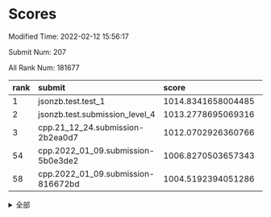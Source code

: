 # Scores

Modified Time: 2022-02-12 15:56:17

Submit Num: 207

All Rank Num: 181677

| rank |               submit               |       score        |       sigma        | pk_num |
| :--- | :--------------------------------- | :----------------- | :----------------- | :----- |
| 1    | jsonzb.test.test_1                 | 1014.8341658004485 | 0.8387608354872503 | 3506   |
| 2    | jsonzb.test.submission_level_4     | 1013.2778695069316 | 0.7983540078041756 | 3511   |
| 3    | cpp.21_12_24.submission-2b2ea0d7   | 1012.0702926360766 | 0.7779935985819837 | 3509   |
| 54   | cpp.2022_01_09.submission-5b0e3de2 | 1006.8270503657343 | 0.7195850478434315 | 3511   |
| 58   | cpp.2022_01_09.submission-816672bd | 1004.5192394051286 | 0.7187042983687927 | 3509   |


<details>
<summary>全部</summary>

| rank |                 submit                 |       score        |       sigma        | pk_num |
| :--- | :------------------------------------- | :----------------- | :----------------- | :----- |
| 1    | jsonzb.test.test_1                     | 1014.8341658004485 | 0.8387608354872503 | 3506   |
| 2    | jsonzb.test.submission_level_4         | 1013.2778695069316 | 0.7983540078041756 | 3511   |
| 3    | cpp.21_12_24.submission-2b2ea0d7       | 1012.0702926360766 | 0.7779935985819837 | 3509   |
| 4    | gobigger.level_3.submission_level_3_7  | 1011.7218574252214 | 0.7908060325705369 | 3511   |
| 5    | gobigger.level_3.submission_level_3_46 | 1011.6967460938024 | 0.7723773054539941 | 3510   |
| 6    | gobigger.level_3.submission_level_3_16 | 1011.0578572449249 | 0.7617370524148747 | 3509   |
| 7    | gobigger.level_3.submission_level_3_10 | 1010.94774260636   | 0.7607783765454358 | 3514   |
| 8    | gobigger.level_3.submission_level_3_13 | 1010.883060000924  | 0.7616970581609923 | 3507   |
| 9    | gobigger.level_3.submission_level_3_38 | 1010.8756384244143 | 0.7578985519469039 | 3510   |
| 10   | gobigger.level_3.submission_level_3_20 | 1010.7759810001596 | 0.7697964541039778 | 3513   |
| 11   | gobigger.level_3.submission_level_3_21 | 1010.6532264993523 | 0.7468967163205896 | 3508   |
| 12   | gobigger.level_3.submission_level_3_11 | 1010.6100830094384 | 0.7752296659833938 | 3514   |
| 13   | gobigger.level_3.submission_level_3_1  | 1010.5623808177925 | 0.7630005492346753 | 3512   |
| 14   | gobigger.level_3.submission_level_3_2  | 1010.5530680833566 | 0.7662760943453513 | 3511   |
| 15   | gobigger.level_3.submission_level_3_32 | 1010.5342431961776 | 0.7740499408400431 | 3513   |
| 16   | gobigger.level_3.submission_level_3_27 | 1010.5236236121497 | 0.7639028619590176 | 3513   |
| 17   | gobigger.level_3.submission_level_3_40 | 1010.4861539306175 | 0.7587016563844287 | 3509   |
| 18   | gobigger.level_3.submission_level_3_37 | 1010.4565924284942 | 0.7640908366776988 | 3517   |
| 19   | gobigger.level_3.submission_level_3_5  | 1010.4519444637427 | 0.7675014926463862 | 3506   |
| 20   | gobigger.level_3.submission_level_3_35 | 1010.3985505851444 | 0.7998066599954453 | 3516   |
| 21   | gobigger.level_3.submission_level_3_34 | 1010.3399388071039 | 0.7722209885778346 | 3508   |
| 22   | gobigger.level_3.submission_level_3_49 | 1010.3226541188318 | 0.7712249075492146 | 3509   |
| 23   | gobigger.level_3.submission_level_3_28 | 1010.3076119493319 | 0.7499065635366257 | 3513   |
| 24   | gobigger.level_3.submission_level_3_26 | 1010.2558887436842 | 0.7553543531295944 | 3508   |
| 25   | gobigger.level_3.submission_level_3_41 | 1010.177964394402  | 0.7606774348039136 | 3513   |
| 26   | gobigger.level_3.submission_level_3_42 | 1010.1483860171742 | 0.7711288970148732 | 3513   |
| 27   | gobigger.level_3.submission_level_3_3  | 1010.1155334876837 | 0.7431125034795723 | 3512   |
| 28   | gobigger.level_3.submission_level_3_36 | 1009.9783240400211 | 0.7694918737463432 | 3514   |
| 29   | gobigger.level_3.submission_level_3_31 | 1009.9073567358661 | 0.7489441665058939 | 3515   |
| 30   | gobigger.level_3.submission_level_3_30 | 1009.8885441992937 | 0.7684167526975134 | 3509   |
| 31   | gobigger.level_3.submission_level_3_19 | 1009.8699738214849 | 0.7443307771156931 | 3514   |
| 32   | gobigger.level_3.submission_level_3_29 | 1009.8411635528803 | 0.7462985717732412 | 3510   |
| 33   | gobigger.level_3.submission_level_3_45 | 1009.7117514651874 | 0.7393866290284    | 3508   |
| 34   | gobigger.level_3.submission_level_3_39 | 1009.6636121341041 | 0.7626788645152057 | 3515   |
| 35   | gobigger.level_3.submission_level_3_18 | 1009.6596150929579 | 0.750822467748384  | 3510   |
| 36   | gobigger.level_3.submission_level_3_9  | 1009.6319031933416 | 0.771492204669378  | 3513   |
| 37   | gobigger.level_3.submission_level_3_14 | 1009.4667413863567 | 0.7391642340910176 | 3513   |
| 38   | gobigger.level_3.submission_level_3_48 | 1009.3827513141003 | 0.7221419180120698 | 3512   |
| 39   | gobigger.level_3.submission_level_3_33 | 1009.3452011627492 | 0.7359877470252383 | 3510   |
| 40   | gobigger.level_3.submission_level_3_23 | 1009.268357822317  | 0.7575945806133915 | 3508   |
| 41   | gobigger.level_3.submission_level_3_0  | 1009.2340771685315 | 0.7542965585018985 | 3516   |
| 42   | gobigger.level_3.submission_level_3_8  | 1009.2243500523489 | 0.7364467125428716 | 3508   |
| 43   | gobigger.level_3.submission_level_3_15 | 1009.1447011389408 | 0.7270933042760882 | 3510   |
| 44   | gobigger.level_3.submission_level_3_22 | 1009.1396677662485 | 0.7483048468748665 | 3509   |
| 45   | gobigger.level_3.submission_level_3_44 | 1008.9810849601482 | 0.7386835862930714 | 3511   |
| 46   | gobigger.level_3.submission_level_3_4  | 1008.9705294070513 | 0.7398106192490268 | 3509   |
| 47   | gobigger.level_3.submission_level_3_24 | 1008.9042060725094 | 0.7440272059162515 | 3514   |
| 48   | gobigger.level_3.submission_level_3_17 | 1008.8344563386457 | 0.7483628871768153 | 3507   |
| 49   | gobigger.level_3.submission_level_3_6  | 1008.8272659933556 | 0.7348751527177299 | 3507   |
| 50   | gobigger.level_3.submission_level_3_43 | 1008.8062659404005 | 0.7407016817220324 | 3506   |
| 51   | gobigger.level_3.submission_level_3_12 | 1008.6222621926897 | 0.7470039102220357 | 3509   |
| 52   | gobigger.level_3.submission_level_3_47 | 1008.5850270112658 | 0.7517366297023191 | 3506   |
| 53   | gobigger.level_3.submission_level_3_25 | 1008.3082899195434 | 0.7349687272574583 | 3515   |
| 54   | cpp.2022_01_09.submission-5b0e3de2     | 1006.8270503657343 | 0.7195850478434315 | 3511   |
| 55   | gobigger.level_1.submission_level_1_3  | 1005.3654701296962 | 0.7171659194278768 | 3507   |
| 56   | gobigger.level_1.submission_level_1_6  | 1004.8665531133197 | 0.7216929097398096 | 3512   |
| 57   | gobigger.level_1.submission_level_1_45 | 1004.5402309877067 | 0.7227446817457872 | 3505   |
| 58   | cpp.2022_01_09.submission-816672bd     | 1004.5192394051286 | 0.7187042983687927 | 3509   |
| 59   | gobigger.level_1.submission_level_1_44 | 1004.5128556204397 | 0.7249354773406397 | 3512   |
| 60   | gobigger.level_1.submission_level_1_36 | 1004.2397858089126 | 0.7156340565965327 | 3514   |
| 61   | gobigger.level_1.submission_level_1_25 | 1004.1691497393006 | 0.7079365045157293 | 3513   |
| 62   | gobigger.level_1.submission_level_1_16 | 1004.1614831404316 | 0.7276230657382552 | 3513   |
| 63   | gobigger.level_1.submission_level_1_43 | 1004.0407223555219 | 0.7168395489532113 | 3507   |
| 64   | gobigger.level_1.submission_level_1_30 | 1003.9281856660485 | 0.7291487221471301 | 3514   |
| 65   | gobigger.level_1.submission_level_1_42 | 1003.7818792314314 | 0.7179008063542491 | 3509   |
| 66   | gobigger.level_1.submission_level_1_49 | 1003.7478053969123 | 0.7115243037065668 | 3510   |
| 67   | gobigger.level_1.submission_level_1_47 | 1003.6479073697262 | 0.7351248548880202 | 3508   |
| 68   | gobigger.level_1.submission_level_1_29 | 1003.6025038371845 | 0.7085676297791886 | 3504   |
| 69   | gobigger.level_1.submission_level_1_28 | 1003.5771708299993 | 0.716745807819073  | 3515   |
| 70   | gobigger.level_1.submission_level_1_9  | 1003.5684889534278 | 0.7128235881529456 | 3513   |
| 71   | gobigger.level_1.submission_level_1_15 | 1003.5452960568596 | 0.7186771296028492 | 3514   |
| 72   | gobigger.level_1.submission_level_1_11 | 1003.5367690404348 | 0.721989872026414  | 3512   |
| 73   | gobigger.level_1.submission_level_1_19 | 1003.5175535435828 | 0.7136079796517937 | 3508   |
| 74   | gobigger.level_1.submission_level_1_34 | 1003.5150388406657 | 0.7060463987612665 | 3514   |
| 75   | gobigger.level_1.submission_level_1_23 | 1003.5106581532858 | 0.7167442888960385 | 3510   |
| 76   | gobigger.level_1.submission_level_1_27 | 1003.5019326705174 | 0.7104652840489245 | 3514   |
| 77   | gobigger.level_1.submission_level_1_5  | 1003.4242169827274 | 0.7289768953408987 | 3515   |
| 78   | gobigger.level_1.submission_level_1_18 | 1003.4123687919838 | 0.709115146471856  | 3514   |
| 79   | gobigger.level_1.submission_level_1_8  | 1003.2146535515889 | 0.7026444482174952 | 3510   |
| 80   | gobigger.level_1.submission_level_1_22 | 1003.1506709332574 | 0.7232092430707905 | 3503   |
| 81   | gobigger.level_1.submission_level_1_39 | 1003.1438505656677 | 0.7134241522341925 | 3503   |
| 82   | gobigger.level_1.submission_level_1_41 | 1003.1406031518037 | 0.7305592400971612 | 3512   |
| 83   | gobigger.level_1.submission_level_1_31 | 1003.1403131581769 | 0.710442093711001  | 3512   |
| 84   | gobigger.level_1.submission_level_1_20 | 1003.1330248640961 | 0.7194203589130435 | 3507   |
| 85   | gobigger.level_1.submission_level_1_38 | 1003.1170747716207 | 0.7233889290341702 | 3509   |
| 86   | gobigger.level_1.submission_level_1_37 | 1003.1066310185628 | 0.717759931439804  | 3502   |
| 87   | gobigger.level_1.submission_level_1_48 | 1003.1013175118703 | 0.7161106261175106 | 3509   |
| 88   | gobigger.level_1.submission_level_1_26 | 1003.0767016063927 | 0.7131128462210692 | 3511   |
| 89   | gobigger.level_1.submission_level_1_21 | 1003.0727960113079 | 0.7229979189978251 | 3517   |
| 90   | gobigger.level_1.submission_level_1_24 | 1003.0352613285314 | 0.7181965536646884 | 3510   |
| 91   | gobigger.level_1.submission_level_1_40 | 1002.980037075942  | 0.7245923844308618 | 3509   |
| 92   | gobigger.level_1.submission_level_1_2  | 1002.9085983565897 | 0.7061837289955976 | 3512   |
| 93   | gobigger.level_1.submission_level_1_33 | 1002.8668782614061 | 0.7189710361190902 | 3511   |
| 94   | gobigger.level_1.submission_level_1_10 | 1002.8012823892403 | 0.7206369321823254 | 3518   |
| 95   | gobigger.level_1.submission_level_1_32 | 1002.7731649794847 | 0.74021892070161   | 3508   |
| 96   | gobigger.level_1.submission_level_1_4  | 1002.7338500197314 | 0.7139694065686192 | 3510   |
| 97   | gobigger.level_1.submission_level_1_0  | 1002.7332217502144 | 0.7171647266633467 | 3512   |
| 98   | gobigger.level_1.submission_level_1_13 | 1002.5922939002519 | 0.7051716408223742 | 3515   |
| 99   | gobigger.level_1.submission_level_1_1  | 1002.574015259062  | 0.6984370024540546 | 3512   |
| 100  | gobigger.level_1.submission_level_1_14 | 1002.3094594814157 | 0.7158490432824107 | 3509   |
| 101  | gobigger.level_1.submission_level_1_7  | 1002.0904453578261 | 0.7099308741451809 | 3515   |
| 102  | gobigger.level_1.submission_level_1_35 | 1002.0709624659336 | 0.7222178127346766 | 3509   |
| 103  | gobigger.level_1.submission_level_1_12 | 1001.9246061999387 | 0.7172923004571385 | 3512   |
| 104  | gobigger.level_1.submission_level_1_46 | 1001.735058028931  | 0.7092393380917089 | 3516   |
| 105  | gobigger.level_1.submission_level_1_17 | 1001.3334033571189 | 0.7106931211332653 | 3508   |
| 106  | gobigger.random.submission_random_13   | 997.6828802519492  | 0.6999861800369949 | 3512   |
| 107  | gobigger.random.submission_random_0    | 997.6221448596392  | 0.7030350964493143 | 3507   |
| 108  | gobigger.random.submission_random_2    | 997.2141141473724  | 0.712994571424767  | 3507   |
| 109  | gobigger.random.submission_random_39   | 997.1646671569623  | 0.7094870486725555 | 3508   |
| 110  | gobigger.random.submission_random_7    | 996.922362093803   | 0.7107736881626894 | 3515   |
| 111  | gobigger.random.submission_random_40   | 996.7491963915825  | 0.7040540673138832 | 3513   |
| 112  | gobigger.random.submission_random_21   | 996.6242835789405  | 0.7323745782909091 | 3512   |
| 113  | gobigger.random.submission_random_28   | 996.5764485078928  | 0.707320178241667  | 3514   |
| 114  | gobigger.random.submission_random_44   | 996.5179680472278  | 0.7287460963819029 | 3505   |
| 115  | gobigger.random.submission_random_38   | 996.4854675688607  | 0.7037134802134655 | 3510   |
| 116  | gobigger.random.submission_random_12   | 996.4409375284202  | 0.7067859474126722 | 3509   |
| 117  | gobigger.random.submission_random_46   | 996.3674957046233  | 0.7145378024381894 | 3517   |
| 118  | gobigger.random.submission_random_36   | 996.2673973281425  | 0.7153108455397272 | 3511   |
| 119  | gobigger.random.submission_random_41   | 996.2406607770704  | 0.7158040873520787 | 3511   |
| 120  | gobigger.random.submission_random_43   | 996.2367008841675  | 0.7082085085107501 | 3513   |
| 121  | gobigger.random.submission_random_16   | 996.1962494035697  | 0.7054857082081316 | 3507   |
| 122  | gobigger.random.submission_random_6    | 996.1902027862038  | 0.7025334867114589 | 3514   |
| 123  | gobigger.random.submission_random_26   | 996.1537372928433  | 0.7112319247918449 | 3510   |
| 124  | gobigger.random.submission_random_3    | 996.0696804432648  | 0.7031975498573416 | 3512   |
| 125  | gobigger.random.submission_random_30   | 996.0430168339001  | 0.7083801323050447 | 3507   |
| 126  | gobigger.random.submission_random_8    | 996.042697527267   | 0.731616851118484  | 3509   |
| 127  | gobigger.random.submission_random_45   | 996.0113549086317  | 0.7102065844977498 | 3511   |
| 128  | gobigger.random.submission_random_19   | 995.9843317270972  | 0.7032400271130073 | 3508   |
| 129  | gobigger.random.submission_random_34   | 995.9412331444217  | 0.7184466806994699 | 3508   |
| 130  | gobigger.random.submission_random_37   | 995.9148136680731  | 0.6943263076046182 | 3513   |
| 131  | gobigger.random.submission_random_35   | 995.8906984473075  | 0.719318980096758  | 3512   |
| 132  | gobigger.random.submission_random_5    | 995.8473796252862  | 0.7207793093308765 | 3510   |
| 133  | gobigger.random.submission_random_24   | 995.8325552823472  | 0.718983000037229  | 3501   |
| 134  | gobigger.random.submission_random_22   | 995.7424226525461  | 0.7169032081801346 | 3513   |
| 135  | gobigger.random.submission_random_14   | 995.7205344815229  | 0.7190233709302827 | 3509   |
| 136  | gobigger.random.submission_random_25   | 995.6859509196656  | 0.7024384860585817 | 3513   |
| 137  | gobigger.random.submission_random_11   | 995.6799391122031  | 0.715229774436603  | 3515   |
| 138  | gobigger.random.submission_random_27   | 995.6641822449426  | 0.710719807756227  | 3512   |
| 139  | gobigger.random.submission_random_32   | 995.6633030906859  | 0.7285422281572499 | 3509   |
| 140  | gobigger.random.submission_random_33   | 995.6581461163051  | 0.6940960343091545 | 3514   |
| 141  | gobigger.random.submission_random_15   | 995.6536717539203  | 0.7081695032047611 | 3507   |
| 142  | gobigger.random.submission_random_20   | 995.5958398169062  | 0.7200601137527411 | 3503   |
| 143  | gobigger.random.submission_random_18   | 995.4670659094473  | 0.7142048695670727 | 3508   |
| 144  | gobigger.random.submission_random_17   | 995.4279580128507  | 0.7024223179773119 | 3515   |
| 145  | gobigger.random.submission_random_4    | 995.4217615341364  | 0.7083508520599847 | 3508   |
| 146  | gobigger.random.submission_random_48   | 995.3788003356485  | 0.7100611448157467 | 3513   |
| 147  | gobigger.random.submission_random_1    | 995.3617444741682  | 0.7473942064363952 | 3510   |
| 148  | gobigger.random.submission_random_49   | 995.2237018550007  | 0.7200771640371171 | 3510   |
| 149  | gobigger.random.submission_random_23   | 995.2111324632994  | 0.7159089795796835 | 3511   |
| 150  | gobigger.random.submission_random_31   | 995.2085059296099  | 0.7243548515669621 | 3506   |
| 151  | gobigger.random.submission_random_42   | 995.1623924311116  | 0.7173142439446882 | 3513   |
| 152  | gobigger.random.submission_random_47   | 995.1075767465983  | 0.7394232619639158 | 3512   |
| 153  | gobigger.random.submission_random_9    | 995.0688236187727  | 0.7274254678877422 | 3512   |
| 154  | gobigger.random.submission_random_10   | 994.8397740753453  | 0.7152287957852228 | 3513   |
| 155  | gobigger.random.submission_random_29   | 994.2802181831233  | 0.7127267226981283 | 3510   |
| 156  | gobigger.level_2.submission_level_2_5  | 993.9323586982242  | 0.7371051185307831 | 3515   |
| 157  | gobigger.level_2.submission_level_2_14 | 993.7707107194865  | 0.7280160132152027 | 3509   |
| 158  | gobigger.level_2.submission_level_2_17 | 993.5699253760239  | 0.739588520998721  | 3510   |
| 159  | gobigger.level_2.submission_level_2_45 | 993.3343785337571  | 0.7294254041650494 | 3512   |
| 160  | gobigger.level_2.submission_level_2_43 | 993.2439619625371  | 0.7458052052531368 | 3504   |
| 161  | gobigger.level_2.submission_level_2_34 | 993.1322994560437  | 0.7519317390908515 | 3511   |
| 162  | gobigger.level_2.submission_level_2_20 | 993.1197788889561  | 0.7369311759676934 | 3511   |
| 163  | gobigger.level_2.submission_level_2_30 | 993.0027370092308  | 0.7344736070711213 | 3508   |
| 164  | gobigger.level_2.submission_level_2_27 | 992.8971122994353  | 0.7403251571798403 | 3512   |
| 165  | gobigger.level_2.submission_level_2_35 | 992.8061490037096  | 0.7426125311756612 | 3512   |
| 166  | gobigger.level_2.submission_level_2_2  | 992.6838050514641  | 0.7355015106913413 | 3511   |
| 167  | gobigger.level_2.submission_level_2_1  | 992.6508838280369  | 0.7318830239975221 | 3510   |
| 168  | gobigger.level_2.submission_level_2_25 | 992.5478640925638  | 0.7395891299398561 | 3511   |
| 169  | gobigger.level_2.submission_level_2_9  | 992.517676749286   | 0.7375432291267576 | 3514   |
| 170  | gobigger.level_2.submission_level_2_38 | 992.4500151440961  | 0.7348308516550329 | 3504   |
| 171  | gobigger.level_2.submission_level_2_4  | 992.3853746828704  | 0.7297487049594396 | 3515   |
| 172  | gobigger.level_2.submission_level_2_48 | 992.3707173820941  | 0.7491490927519878 | 3509   |
| 173  | gobigger.level_2.submission_level_2_0  | 992.3454604159552  | 0.7387186204192593 | 3515   |
| 174  | gobigger.level_2.submission_level_2_16 | 992.2509431934425  | 0.7431626182953925 | 3513   |
| 175  | gobigger.level_2.submission_level_2_10 | 992.213625727879   | 0.73011087485473   | 3513   |
| 176  | gobigger.level_2.submission_level_2_44 | 992.1292513813099  | 0.731429028775482  | 3512   |
| 177  | gobigger.level_2.submission_level_2_32 | 992.1205062599028  | 0.7279227237177139 | 3512   |
| 178  | gobigger.level_2.submission_level_2_24 | 992.1036648921172  | 0.7433540479485444 | 3510   |
| 179  | gobigger.level_2.submission_level_2_46 | 992.0778550407708  | 0.7603628273419066 | 3510   |
| 180  | gobigger.level_2.submission_level_2_19 | 991.9708672863579  | 0.7458834315791311 | 3502   |
| 181  | gobigger.level_2.submission_level_2_28 | 991.9141800337607  | 0.74922070723713   | 3511   |
| 182  | gobigger.level_2.submission_level_2_8  | 991.895874975863   | 0.7419563075450454 | 3511   |
| 183  | gobigger.level_2.submission_level_2_18 | 991.849707402506   | 0.7534474207854501 | 3510   |
| 184  | gobigger.level_2.submission_level_2_7  | 991.8196119339516  | 0.7520026239634143 | 3508   |
| 185  | gobigger.level_2.submission_level_2_31 | 991.7338341839212  | 0.7304915550509938 | 3516   |
| 186  | gobigger.level_2.submission_level_2_42 | 991.706742017173   | 0.741143465291175  | 3513   |
| 187  | gobigger.level_2.submission_level_2_40 | 991.6297640302     | 0.7542642004070633 | 3512   |
| 188  | gobigger.level_2.submission_level_2_36 | 991.596182298603   | 0.750172381699438  | 3508   |
| 189  | gobigger.level_2.submission_level_2_6  | 991.5714509166128  | 0.7450994243276179 | 3514   |
| 190  | gobigger.level_2.submission_level_2_33 | 991.568515521769   | 0.7678568867107483 | 3511   |
| 191  | gobigger.level_2.submission_level_2_37 | 991.5662793369125  | 0.7477199942196967 | 3509   |
| 192  | gobigger.level_2.submission_level_2_47 | 991.5199098246661  | 0.7528659499669027 | 3507   |
| 193  | gobigger.level_2.submission_level_2_22 | 991.4032208949536  | 0.7482400586046034 | 3510   |
| 194  | gobigger.level_2.submission_level_2_23 | 991.3158418739405  | 0.7544794241073999 | 3510   |
| 195  | gobigger.level_2.submission_level_2_39 | 991.1384645286394  | 0.7370947371189698 | 3514   |
| 196  | gobigger.level_2.submission_level_2_3  | 991.1340434364691  | 0.7534202676335716 | 3510   |
| 197  | gobigger.level_2.submission_level_2_12 | 991.1243110988913  | 0.7664504101844071 | 3513   |
| 198  | gobigger.level_2.submission_level_2_49 | 991.0428249033776  | 0.7625880920132382 | 3514   |
| 199  | gobigger.level_2.submission_level_2_21 | 991.0328704412157  | 0.747685466472266  | 3514   |
| 200  | gobigger.level_2.submission_level_2_11 | 990.8096434270803  | 0.7420235252759962 | 3509   |
| 201  | gobigger.level_2.submission_level_2_26 | 990.7513848263974  | 0.7448817961616213 | 3511   |
| 202  | gobigger.level_2.submission_level_2_29 | 990.716044614478   | 0.7724022508280627 | 3514   |
| 203  | gobigger.level_2.submission_level_2_15 | 990.5891446769241  | 0.7502126479251935 | 3504   |
| 204  | gobigger.level_2.submission_level_2_41 | 990.2336453124011  | 0.7836094652685228 | 3513   |
| 205  | gobigger.level_2.submission_level_2_13 | 990.1714749778199  | 0.7476976856365432 | 3511   |
| 206  | gobigger.none.submission_none_1        | 979.8633467102819  | 1.1712937159081123 | 3509   |
| 207  | gobigger.none.submission_none_0        | 975.7535778609492  | 1.426491403482771  | 3507   |

</details>